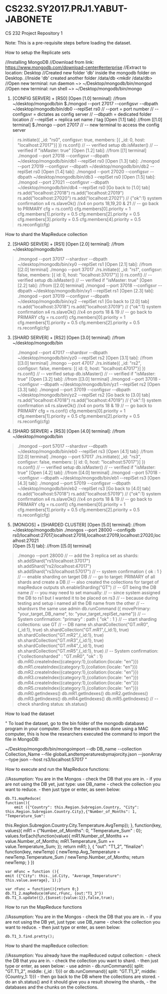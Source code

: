 # CS232.SY2017.PRJ1.YABUT-JABONETE
CS 232 Project Repository 1

Note: This is a pre-requisite steps before loading the dataset.

How to setup the Replicate sets

//Installing MongoDB
	//Download from link: https://www.mongodb.com/download-center#enterprise 
	//Extract to location: Desktop <created new folder for it> 
	//Created new folder 'db' inside the mongodb folder on Desktop. 
	//Inside 'db' created another folder /data/db <mkdir /data/db> 
//Open new terminal: run daemon ~> ~/Desktop/mongodb/bin/mongod 
//Open new terminal: run shell ~> ~/Desktop/mongodb/bin/mongo 

1. [CONFIG SERVER] + [RS0]
[Open [1.0] terminal]: //from ~/desktop/mongodb/bin 
$./mongod --port 27017 --configsvr --dbpath ~/desktop/mongodb/bin/db0 --replSet rs0 
// --port = port number 
// --configsvr = dictates as config server 
// --dbpath = dedicated folder location 
// --replSet = replica set name / tag 
[Open [1.1] tab]: //from [[1.0] terminal]
$./mongo --port 27017 
// -- new terminal to access the config server 

>rs.initiate({
		_id: "rs0", configsvr: true, members: 
		[{ _id: 0, host: "localhost:27017"}]
	})
> rs.conf() 
// -- verified setup 
> db.isMaster() 
// -- verified if "isMaster: true" 
[Open [1.2] tab]: //from [[1] terminal]
> ./mongod --port 27018 --configsvr --dbpath ~/desktop/mongodb/bin/db1 --replSet rs0 
[Open [1.3] tab]: 
> ./mongod --port 27019 --configsvr --dbpath ~/desktop/mongodb/bin/db2 --replSet rs0 
[Open [1.4] tab]: 
> ./mongod --port 27020 --configsvr --dbpath ~/desktop/mongodb/bin/db3 --replSet rs0 
[Open [1.5] tab]: 
> ./mongod --port 27021 --configsvr --dbpath ~/desktop/mongodb/bin/db4 --replSet rs0 
[Go back to [1.0] tab]
> rs.add("localhost:27018")
> rs.add("localhost:27019")
> rs.add("localhost:27020")
> rs.add("localhost:27021")
// {"ok":1} system confirmation x4 
> rs.slaveOk() //x4 on ports 18,19,20 & 21
// -- go back to PRIMARY
> cfg = rs.conf()
> cfg.members[0].priority = 1
> cfg.members[1].priority = 0.5
> cfg.members[2].priority = 0.5
> cfg.members[3].priority = 0.5
> cfg.members[4].priority = 0.5
> rs.reconfig(cfg) 


How to shard the MapReduce collection

2. [SHARD SERVER] + [RS1]
[Open [2.0] terminal]: //from ~/desktop/mongodb/bin 
> ./mongod --port 37017 --shardsvr --dbpath ~/desktop/mongodb/bin/xy0 --replSet rs1 
[Open [2.1] tab]: //from [[2.0] terminal]
> ./mongo --port 37017 
> ./rs.initiate({ 
		_id: "rs1", configsvr: false, members: 
		[{ id: 0, host: "localhost:37017"}]
	})
> rs.conf()
// -- verified setup 
> db.isMaster() 
// -- verified if "isMaster: true"
[Open [2.2] tab]: //from [[2.0] terminal]
> ./mongod --port 37018 --configsvr --dbpath ~/desktop/mongodb/bin/xy1 --replSet rs1 
[Open [2.3] tab]: 
> ./mongod --port 37019 --configsvr --dbpath ~/desktop/mongodb/bin/xy2 --replSet rs1 
[Go back to [2.0] tab]
> rs.add("localhost:37018")
> rs.add("localhost:37019")
// {"ok":1} system confirmation x4 
> rs.slaveOk() //x4 on ports 18 & 19
// -- go back to PRIMARY
> cfg = rs.conf()
> cfg.members[0].priority = 1
> cfg.members[1].priority = 0.5
> cfg.members[2].priority = 0.5
> rs.reconfig(cfg) 

3. [SHARD SERVER] + [RS2]
[Open [3.0] terminal]: //from ~/desktop/mongodb/bin 
> ./mongod --port 47017 --shardsvr --dbpath ~/desktop/mongodb/bin/yz0 --replSet rs2 
[Open [3.1] tab]: //from [[3.0] terminal]
> ./mongo --port 47017 
> ./rs.initiate({ 
		_id: "rs2", configsvr: false, members: 
		[{ id: 0, host: "localhost:47017"}]
	})
> rs.conf()
// -- verified setup 
> db.isMaster() 
// -- verified if "isMaster: true"
[Open [3.2] tab]: //from [[3.0] terminal]
> ./mongod --port 37018 --configsvr --dbpath ~/desktop/mongodb/bin/yz1 --replSet rs2
[Open [3.3] tab]: 
> ./mongod --port 37019 --configsvr --dbpath ~/desktop/mongodb/bin/yz2 --replSet rs2 
[Go back to [3.0] tab]
> rs.add("localhost:47018")
> rs.add("localhost:47019")
// {"ok":1} system confirmation x4 
> rs.slaveOk() //x4 on ports 18 & 19
// -- go back to PRIMARY
> cfg = rs.conf()
> cfg.members[0].priority = 1
> cfg.members[1].priority = 0.5
> cfg.members[2].priority = 0.5
> rs.reconfig(cfg) 

4. [SHARD SERVER] + [RS3]
[Open [4.0] terminal]: //from ~/desktop/mongodb/bin 
> ./mongod --port 57017 --shardsvr --dbpath ~/desktop/mongodb/bin/eb0 --replSet rs3 
[Open [4.1] tab]: //from [[2.0] terminal]
> ./mongo --port 57017 
> ./rs.initiate({ 
		_id: "rs3", configsvr: false, members: 
		[{ id: 0, host: "localhost:57017"}]
	})
> rs.conf()
// -- verified setup 
> db.isMaster() 
// -- verified if "isMaster: true"
[Open [4.2] tab]: //from [[4.0] terminal]
> ./mongod --port 57018 --configsvr --dbpath ~/desktop/mongodb/bin/eb1 --replSet rs3 
[Open [4.3] tab]: 
> ./mongod --port 57019 --configsvr --dbpath ~/desktop/mongodb/bin/eb2 --replSet rs3 
[Go back to [4.0] tab]
> rs.add("localhost:57018")
> rs.add("localhost:57019")
// {"ok":1} system confirmation x4 
> rs.slaveOk() //x4 on ports 18 & 19
// -- go back to PRIMARY
> cfg = rs.conf()
> cfg.members[0].priority = 1
> cfg.members[1].priority = 0.5
> cfg.members[2].priority = 0.5
> rs.reconfig(cfg) 

5. [MONGOS] + [SHARDED CLUSTER] 
[Open [5.0] terminal]: //from ~/desktop/mongodb/bin 
./mongos --port 28000 --configdb rs0/localhost:27017,localhost:27018,localhost:27019,localhost:27020,localhost:27021  
[Open [5.1] tab]: //from [[5.0] terminal]
> ./mongo --port 28000 
// -- add the 3 replica set as shards: 
> sh.addShard("rs1/localhost:37017")
> sh.addShard("rs2/localhost:47017") 
> sh.addShard("rs3/localhost:57017")
// -- system confirmation { ok : 1 }
// -- enable sharding on target DB 
// -- go to target: PRIMARY of all shards and create a DB
// -- also created the collections for target of mapReduce outputs 
> sh.enableSharding("GT") 
// -- GT being the DB name 
// -- you may need to set manually: 
// -- since system assigned the DB to rs1 but I wanted it to be placed on rs3 
// -- because during testing and setup i named all the DB name from the other 
// -- shardsvrs the same
> use admin 
> db.runCommand ({ movePrimary: "your_target_DB_name", to: "your_target_replSet_name"})
// -- System confirmation: "primary" : path { "ok" : 1 } 
// -- start sharding collections: 
> use GT // -- DB name
> sh.shardCollection("GT.mR0",{_id:1}, true)
> sh.shardCollection("GT.mR1",{_id:1}, true)
> sh.shardCollection("GT.mR2",{_id:1}, true)
> sh.shardCollection("GT.mR3",{_id:1}, true)
> sh.shardCollection("GT.mR4",{_id:1}, true)
> sh.shardCollection("GT.mR5",{_id:1}, true)
// -- System confirmation: {"collectionsharded" : "GT.mR0", "ok" : 1}
> db.mR0.createIndex({category:1},{collation:{locale: "en"}})
> db.mR1.createIndex({category:1},{collation:{locale: "en"}})
> db.mR2.createIndex({category:1},{collation:{locale: "en"}})
> db.mR3.createIndex({category:1},{collation:{locale: "en"}})
> db.mR4.createIndex({category:1},{collation:{locale: "en"}})
> db.mR5.createIndex({category:1},{collation:{locale: "en"}})
> db.mR0.getIndexes()
> db.mR1.getIndexes()
> db.mR2.getIndexes()
> db.mR3.getIndexes()
> db.mR4.getIndexes()
> db.mR5.getIndexes()
// -- check sharding status: 
> sh.status() 

How to load the dataset

" To load the dataset, go to the bin folder of the mongodb database program in your computer. 
Since the research was done using a MAC computer, this is how the researchers executed the 
command to import the file in MongoDB: 

~/Desktop/mongodb/bin/mongoimport --db DB_name --collection Collection_Name 
--file globalLandtemperaturesbymajorcity.json --jsonArray --type json --host rs3/localhost:57017 "


How to execute and run the MapReduce functions: 

//Assumption: You are in the Mongos 
	- check the DB that you are in. 
	- if you are not using the DB yet, just type: use DB_name
	- check the collection you want to reduce. 
	- then just type or enter, as seen below: 
	 
	db.T1.mapReduce(
	function(){
		emit ({"Country": this.Region.Subregion.Country, "City": this.Region.Subregion.Country.City},{"Number_of_Months": 1, "Temperature_Sum": 

this.Region.Subregion.Country.City.Temperature.AvgTemp}); 
	}, 
	function(key, values){
		mR1 = {"Number_of_Months": 0, "Temperature_Sum" : 0};
		values.forEach(function(value){
			mR1.Number_of_Months += value.Number_of_Months;
			mR1.Temperature_Sum += value.Temperature_Sum;
		});
		return mR1;
	},
	{
		"out": "T1_2", 
		"finalize": function(key, newTemp) {
			newTemp.Avg_Temperature = newTemp.Temperature_Sum / newTemp.Number_of_Months;
			return newTemp;
		}
	})	

	var mFunc = function (){ 
	emit ({"City": this._id.City, "Average_Temperature": this.value.average}, 1);} 

	var rFunc = function(){return 0;}
	db.T1_2.mapReduce(mFunc,rFunc, {out:"T1_3"})
	db.T1_3.update({},{$unset:{value:1}},false,true);


How to run the MapReduce functions

//Assumption: You are in the Mongos 
	- check the DB that you are in. 
	- if you are not using the DB yet, just type: use DB_name
	- check the collection you want to reduce. 
	- then just type or enter, as seen below: 

	db.T1_3.find.pretty();


How to shard the mapReduce collection: 

//Assumption: You already have the mapReduced output collection: 
	- check the DB that you are in. 
	- check the collection you want to shard. 
	- then just type or enter, as seen below: 
	- use admin
	- 
		db.runCommand({ split: "GT.T1_2", middle: {_id : 1}})
	or 
		db.runCommand({ split: "GT.T1_3", middle: {Country_1: 1}})
	- then go back to the DB where the collections are stored. 
	- do an sh.status() and it should give you a result showing the shards,
	- the databases and the chunks on the collections.

